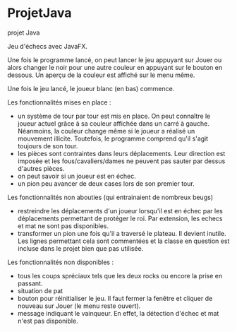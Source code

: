 # ProjetJava
projet Java


Jeu d'échecs avec JavaFX. 

Une fois le programme lancé, on peut lancer le jeu appuyant sur Jouer ou alors changer le noir pour une autre couleur en appuyant 
sur le bouton en dessous. Un aperçu de la couleur est affiché sur le menu même.

Une fois le jeu lancé, le joueur blanc (en bas) commence.

Les fonctionnalités mises en place :
- un système de tour par tour est mis en place. On peut connaître le joueur actuel grâce à sa couleur affichée dans un carré à gauche.
  Néanmoins, la couleur change même si le joueur a réalisé un mouvement illicite. Toutefois, le programme comprend qu'il s'agit toujours
  de son tour.
- les pièces sont contraintes dans leurs déplacements. Leur direction est imposée et les fous/cavaliers/dames ne peuvent pas sauter par
  dessus d'autres pièces.
- on peut savoir si un joueur est en échec.
- un pion peu avancer de deux cases lors de son premier tour.

Les fonctionnalités non abouties (qui entrainaient de nombreux beugs)
- restreindre les déplacements d'un joueur lorsqu'il est en échec par les déplacements permettant de protéger le roi. Par extension, les
  echecs et mat ne sont pas disponibles.
- transformer un pion une fois qu'il a traversé le plateau. Il devient inutile. Les lignes permettant cela sont commentées et la classe en   question est incluse dans le projet bien que pas utilisée.

Les fonctionnalités non disponibles :
- tous les coups spréciaux tels que les deux rocks ou encore la prise en passant.
- situation de pat
- bouton pour réinitialiser le jeu. Il faut fermer la fenêtre et cliquer de nouveau sur Jouer (le menu reste ouvert).
- message indiquant le vainqueur. En effet, la détection d'échec et mat n'est pas disponible.




